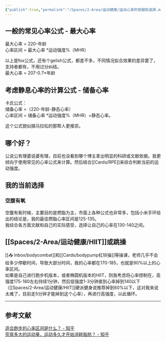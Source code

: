 ```yaml
---
{"publish":true,"permalink":"/Spaces/2-Area/运动健康/运动心率的依据和选择.md","title":"运动心率的依据和选择","created":"2022-10-17","modified":"2023-03-14","published":"2025-07-29T23:04:11.345+08:00","cssclasses":""}
---
```



## 一般的常见心率公式 - 最大心率

最大心率 = 220-年龄  
心率区间 = 最大心率 \*运动强度%（MHR）

以上是fox公式，还有个gelish公式，都差不多，不同情况拟合效果的差异罢了，支持者都有，不用过分纠结。  
最大心率 = 207-0.7×年龄

## 考虑静息心率的计算公式 - 储备心率

卡氏公式：  
储备心率 =（220-年龄-静态心率）  
心率区间 = 储备心率 \*运动强度%（MHR）+静态心率。

这个公式貌似搞马拉松的那帮人更推崇。

## 哪个好？

公说公有理婆说婆有理，目前也没看到哪个博主拿出明显的科研或文献依据。我更倾向于使用常见的心率公式来计算。然后结合[[Cards/RPE]]来综合判断当前的运动强度。

## 我的当前选择

### 空腹有氧

空腹有氧时候，主要目的是燃脂为主，市面上各种公式也非常多，包括小米手环给出的结论是，我的最佳燃脂心率区间是125-135。  
我综合各方面文献和自己的实际感受，选择让自己的心率在130-140之间。

## [[Spaces/2-Area/运动健康/HIIT]]或跳操

[[📥 Inbox/bodycombat]]和[[Cards/bodypump杠铃操]]等操课，老师几乎不会给多少停歇时间，导致大部分时间，我的心率都在170-185，也就是90%以上的心率区间。  
如果是自己进行跑步机版本，或者椭圆机版本的HIIT，则我考虑将心率控制在，高强度175-180左右持续1分钟，然后低强度1-3分钟直到心率掉到140以下（[[Spaces/2-Area/运动健康/HIIT]]硬派健身说推荐掉到60%以下，这对我来说太难了，目前走5分钟才能掉到这个心率），再进行高强度，以此循环。

---

## 参考文献

[适合跑步的心率区间是什么？ - 知乎](https://www.zhihu.com/question/21097942/answer/54626625)  
[究竟多大的运动量，运动多久才开始消耗脂肪？ - 知乎](https://www.zhihu.com/question/35260405/answer/2283410519)